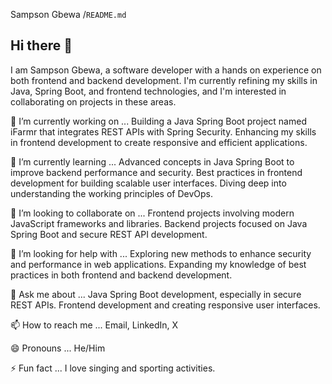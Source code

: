 Sampson Gbewa /`README.md` 

## Hi there 👋
I am Sampson Gbewa, a software developer with a hands on experience on both frontend and backend development. I'm currently refining my skills in Java, Spring Boot, and frontend technologies, and I'm interested in collaborating on projects in these areas.

🔭 I’m currently working on ...
Building a Java Spring Boot project named iFarmr that integrates REST APIs with Spring Security.
Enhancing my skills in frontend development to create responsive and efficient applications.

🌱 I’m currently learning ...
Advanced concepts in Java Spring Boot to improve backend performance and security.
Best practices in frontend development for building scalable user interfaces.
Diving deep into understanding the working principles of DevOps.

👯 I’m looking to collaborate on ...
Frontend projects involving modern JavaScript frameworks and libraries.
Backend projects focused on Java Spring Boot and secure REST API development.

🤔 I’m looking for help with ...
Exploring new methods to enhance security and performance in web applications.
Expanding my knowledge of best practices in both frontend and backend development.

💬 Ask me about ...
Java Spring Boot development, especially in secure REST APIs.
Frontend development and creating responsive user interfaces.

📫 How to reach me ...
Email,
LinkedIn,
X

😄 Pronouns ...
He/Him

⚡ Fun fact ...
I love singing and sporting activities. 
